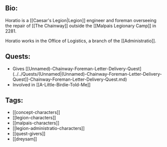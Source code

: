 ## Bio:

Horatio is a [[Caesar's Legion|Legion]] engineer and foreman overseeing the repair of [[The Chainway]] outside the [[Malpais Legionary Camp]] in 2281. 

Horatio works in the Office of Logistics, a branch of the [[Administratio]].

## Quests:

- Gives [[Unnamed)-Chainway-Foreman-Letter-Delivery-Quest](../../Quests/(Unnamed|(Unnamed)-Chainway-Foreman-Letter-Delivery-Quest]]-Chainway-Foreman-Letter-Delivery-Quest.md)
- Involved in [[A-Little-Birdie-Told-Me]]

## Tags:

- [[concept-characters]]
- [[legion-characters]]
- [[malpais-characters]]
- [[legion-administratio-characters]]
- [[quest-givers]]
- [[dreysam]]